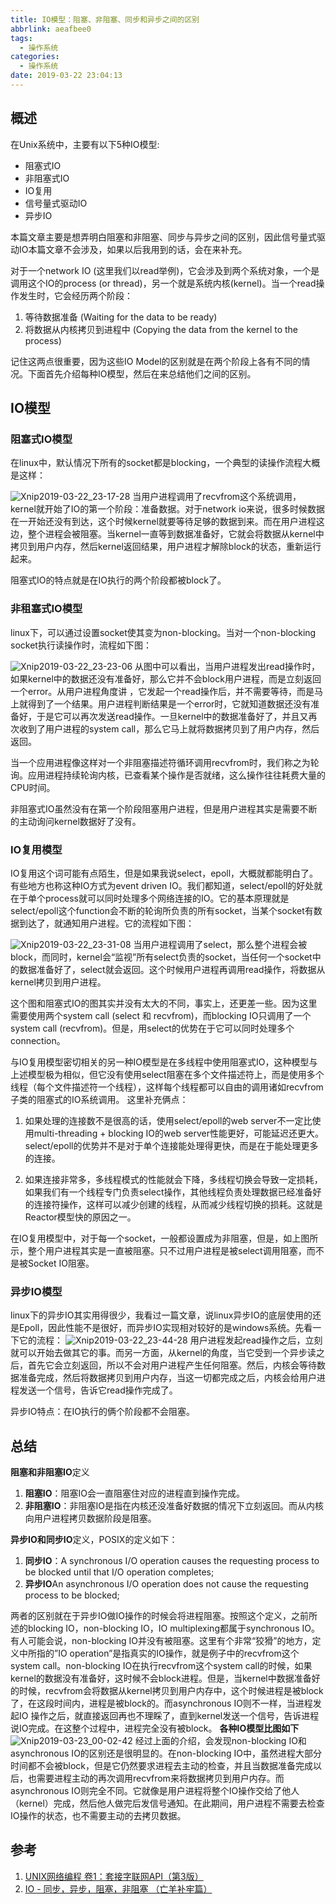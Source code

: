 ```yaml
---
title: IO模型：阻塞、非阻塞、同步和异步之间的区别
abbrlink: aeafbee0
tags:
  - 操作系统
categories:
  - 操作系统
date: 2019-03-22 23:04:13
---
```

## 概述
在Unix系统中，主要有以下5种IO模型:
* 阻塞式IO
* 非阻塞式IO
* IO复用
* 信号量式驱动IO
* 异步IO

本篇文章主要是想弄明白阻塞和非阻塞、同步与异步之间的区别，因此信号量式驱动IO本篇文章不会涉及，如果以后我用到的话，会在来补充。

对于一个network IO (这里我们以read举例)，它会涉及到两个系统对象，一个是调用这个IO的process (or thread)，另一个就是系统内核(kernel)。当一个read操作发生时，它会经历两个阶段：

1. 等待数据准备 (Waiting for the data to be ready)
2. 将数据从内核拷贝到进程中 (Copying the data from the kernel 
    to the process)

记住这两点很重要，因为这些IO Model的区别就是在两个阶段上各有不同的情况。下面首先介绍每种IO模型，然后在来总结他们之间的区别。
<!-- more -->
## IO模型
### 阻塞式IO模型
在linux中，默认情况下所有的socket都是blocking，一个典型的读操作流程大概是这样：

![Xnip2019-03-22_23-17-28](https://cdn.jsdelivr.net/gh/fengxiu/img/Xnip2019-03-22_23-17-28.jpg)
当用户进程调用了recvfrom这个系统调用，kernel就开始了IO的第一个阶段：准备数据。对于network io来说，很多时候数据在一开始还没有到达，这个时候kernel就要等待足够的数据到来。而在用户进程这边，整个进程会被阻塞。当kernel一直等到数据准备好，它就会将数据从kernel中拷贝到用户内存，然后kernel返回结果，用户进程才解除block的状态，重新运行起来。

阻塞式IO的特点就是在IO执行的两个阶段都被block了。
### 非租塞式IO模型
linux下，可以通过设置socket使其变为non-blocking。当对一个non-blocking socket执行读操作时，流程如下图：

![Xnip2019-03-22_23-23-06](https://cdn.jsdelivr.net/gh/fengxiu/img/Xnip2019-03-22_23-23-06.jpg)
从图中可以看出，当用户进程发出read操作时，如果kernel中的数据还没有准备好，那么它并不会block用户进程，而是立刻返回一个error。从用户进程角度讲 ，它发起一个read操作后，并不需要等待，而是马上就得到了一个结果。用户进程判断结果是一个error时，它就知道数据还没有准备好，于是它可以再次发送read操作。一旦kernel中的数据准备好了，并且又再次收到了用户进程的system call，那么它马上就将数据拷贝到了用户内存，然后返回。

当一个应用进程像这样对一个非阻塞描述符循环调用recvfrom时，我们称之为轮询。应用进程持续轮询内核，已查看某个操作是否就绪，这么操作往往耗费大量的CPU时间。

非阻塞式IO虽然没有在第一个阶段阻塞用户进程，但是用户进程其实是需要不断的主动询问kernel数据好了没有。

### IO复用模型
IO复用这个词可能有点陌生，但是如果我说select，epoll，大概就都能明白了。有些地方也称这种IO方式为event driven IO。我们都知道，select/epoll的好处就在于单个process就可以同时处理多个网络连接的IO。它的基本原理就是select/epoll这个function会不断的轮询所负责的所有socket，当某个socket有数据到达了，就通知用户进程。它的流程如下图：

![Xnip2019-03-22_23-31-08](https://cdn.jsdelivr.net/gh/fengxiu/img/Xnip2019-03-22_23-31-08.jpg)
当用户进程调用了select，那么整个进程会被block，而同时，kernel会“监视”所有select负责的socket，当任何一个socket中的数据准备好了，select就会返回。这个时候用户进程再调用read操作，将数据从kernel拷贝到用户进程。

这个图和阻塞式IO的图其实并没有太大的不同，事实上，还更差一些。因为这里需要使用两个system call (select 和 recvfrom)，而blocking IO只调用了一个system call (recvfrom)。但是，用select的优势在于它可以同时处理多个connection。

与IO复用模型密切相关的另一种IO模型是在多线程中使用阻塞式IO，这种模型与上述模型极为相似，但它没有使用select阻塞在多个文件描述符上，而是使用多个线程（每个文件描述符一个线程），这样每个线程都可以自由的调用诸如recvfrom子类的阻塞式的IO系统调用。
这里补充俩点：
1. 如果处理的连接数不是很高的话，使用select/epoll的web server不一定比使用multi-threading + blocking IO的web server性能更好，可能延迟还更大。select/epoll的优势并不是对于单个连接能处理得更快，而是在于能处理更多的连接。
   
2. 如果连接非常多，多线程模式的性能就会下降，多线程切换会导致一定损耗，如果我们有一个线程专门负责select操作，其他线程负责处理数据已经准备好的连接符操作，这样可以减少创建的线程，从而减少线程切换的损耗。这就是Reactor模型快的原因之一。

在IO复用模型中，对于每一个socket，一般都设置成为非阻塞，但是，如上图所示，整个用户进程其实是一直被阻塞。只不过用户进程是被select调用阻塞，而不是被Socket IO阻塞。
### 异步IO模型
linux下的异步IO其实用得很少，我看过一篇文章，说linux异步IO的底层使用的还是Epoll，因此性能不是很好，而异步IO实现相对较好的是windows系统。先看一下它的流程：
![Xnip2019-03-22_23-44-28](https://cdn.jsdelivr.net/gh/fengxiu/img/Xnip2019-03-22_23-44-28.jpg)
用户进程发起read操作之后，立刻就可以开始去做其它的事。而另一方面，从kernel的角度，当它受到一个异步读之后，首先它会立刻返回，所以不会对用户进程产生任何阻塞。然后，内核会等待数据准备完成，然后将数据拷贝到用户内存，当这一切都完成之后，内核会给用户进程发送一个信号，告诉它read操作完成了。

异步IO特点：在IO执行的俩个阶段都不会阻塞。
## 总结
**阻塞和非阻塞IO**定义
1. **阻塞IO**：阻塞IO会一直阻塞住对应的进程直到操作完成。
2. **非阻塞IO**：非阻塞IO是指在内核还没准备好数据的情况下立刻返回。而从内核向用户进程拷贝数据阶段是阻塞。

**异步IO和同步IO**定义，POSIX的定义如下：
1. **同步IO**：A synchronous I/O operation causes the requesting process to be blocked until that I/O operation completes;
2. **异步IO**An asynchronous I/O operation does not cause the requesting process to be blocked; 

两者的区别就在于异步IO做IO操作的时候会将进程阻塞。按照这个定义，之前所述的blocking IO，non-blocking IO，IO multiplexing都属于synchronous IO。有人可能会说，non-blocking IO并没有被阻塞。这里有个非常“狡猾”的地方，定义中所指的”IO operation”是指真实的IO操作，就是例子中的recvfrom这个system call。non-blocking IO在执行recvfrom这个system call的时候，如果kernel的数据没有准备好，这时候不会block进程。但是，当kernel中数据准备好的时候，recvfrom会将数据从kernel拷贝到用户内存中，这个时候进程是被block了，在这段时间内，进程是被block的。而asynchronous IO则不一样，当进程发起IO 操作之后，就直接返回再也不理睬了，直到kernel发送一个信号，告诉进程说IO完成。在这整个过程中，进程完全没有被block。
**各种IO模型比图如下**
![Xnip2019-03-23_00-02-42](https://cdn.jsdelivr.net/gh/fengxiu/img/Xnip2019-03-23_00-02-42.jpg)
经过上面的介绍，会发现non-blocking IO和asynchronous IO的区别还是很明显的。在non-blocking IO中，虽然进程大部分时间都不会被block，但是它仍然要求进程去主动的检查，并且当数据准备完成以后，也需要进程主动的再次调用recvfrom来将数据拷贝到用户内存。而asynchronous IO则完全不同。它就像是用户进程将整个IO操作交给了他人（kernel）完成，然后他人做完后发信号通知。在此期间，用户进程不需要去检查IO操作的状态，也不需要主动的去拷贝数据。
## 参考
1. [ UNIX网络编程 卷1：套接字联网API（第3版）](https://book.douban.com/subject/4859464/)
2. [IO - 同步，异步，阻塞，非阻塞 （亡羊补牢篇）](https://blog.csdn.net/historyasamirror/article/details/5778378)